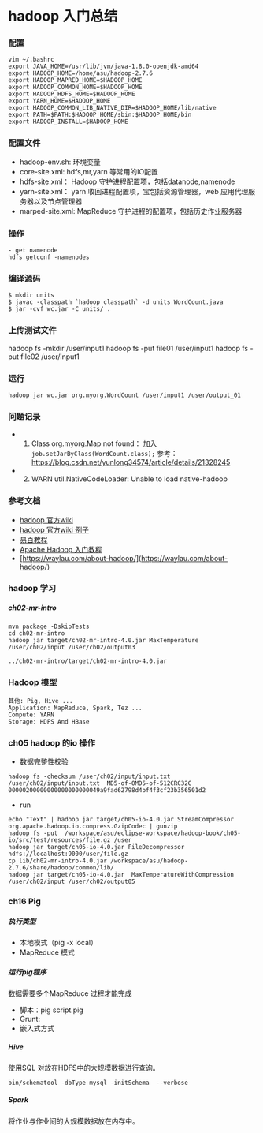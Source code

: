 # hadoop 入门总结

### 配置
```
vim ~/.bashrc
export JAVA_HOME=/usr/lib/jvm/java-1.8.0-openjdk-amd64
export HADOOP_HOME=/home/asu/hadoop-2.7.6
export HADOOP_MAPRED_HOME=$HADOOP_HOME 
export HADOOP_COMMON_HOME=$HADOOP_HOME 
export HADOOP_HDFS_HOME=$HADOOP_HOME 
export YARN_HOME=$HADOOP_HOME 
export HADOOP_COMMON_LIB_NATIVE_DIR=$HADOOP_HOME/lib/native 
export PATH=$PATH:$HADOOP_HOME/sbin:$HADOOP_HOME/bin 
export HADOOP_INSTALL=$HADOOP_HOME
```

###  配置文件
- hadoop-env.sh: 环境变量
- core-site.xml: hdfs,mr,yarn 等常用的IO配置
- hdfs-site.xml： Hadoop 守护进程配置项，包括datanode,namenode
- yarn-site.xml： yarn 收回进程配置项，宝包括资源管理器，web 应用代理服务器以及节点管理器
- marped-site.xml: MapReduce 守护进程的配置项，包括历史作业服务器

### 操作
```
- get namenode
hdfs getconf -namenodes

```

### 编译源码
```
$ mkdir units
$ javac -classpath `hadoop classpath` -d units WordCount.java
$ jar -cvf wc.jar -C units/ . 
```

### 上传测试文件
hadoop fs -mkdir /user/input1
hadoop fs -put file01 /user/input1
hadoop fs -put file02 /user/input1

### 运行
```
hadoop jar wc.jar org.myorg.WordCount /user/input1 /user/output_01
```

### 问题记录
- 1. Class org.myorg.Map not found：
加入`job.setJarByClass(WordCount.class);`
参考：https://blog.csdn.net/yunlong34574/article/details/21328245

- 2. WARN util.NativeCodeLoader: Unable to load native-hadoop

### 参考文档
- [hadoop 官方wiki](https://hadoop.apache.org/docs/stable/hadoop-project-dist/hadoop-common/SingleCluster.html)
- [hadoop 官方wiki 例子](https://wiki.apache.org/hadoop/WordCount)
- [易百教程](https://www.yiibai.com/hadoop/)
- [Apache Hadoop 入门教程](http://www.importnew.com/21536.html)
- [https://waylau.com/about-hadoop/](https://waylau.com/about-hadoop/)

### hadoop 学习
##### ch02-mr-intro
```
mvn package -DskipTests
cd ch02-mr-intro
hadoop jar target/ch02-mr-intro-4.0.jar MaxTemperature /user/ch02/input /user/ch02/output03

../ch02-mr-intro/target/ch02-mr-intro-4.0.jar
```

### Hadoop 模型
```
其他: Pig, Hive ...
Application: MapReduce, Spark, Tez ...
Compute: YARN
Storage: HDFS And HBase

```

### ch05 hadoop 的io 操作
- 数据完整性校验

```
hadoop fs -checksum /user/ch02/input/input.txt
/user/ch02/input/input.txt	MD5-of-0MD5-of-512CRC32C	00000200000000000000000049a9fad62798d4bf4f3cf23b356501d2
```
- run
```
echo "Text" | hadoop jar target/ch05-io-4.0.jar StreamCompressor org.apache.hadoop.io.compress.GzipCodec | gunzip
hadoop fs -put  /workspace/asu/eclipse-workspace/hadoop-book/ch05-io/src/test/resources/file.gz /user
hadoop jar target/ch05-io-4.0.jar FileDecompressor hdfs://localhost:9000/user/file.gz
cp lib/ch02-mr-intro-4.0.jar /workspace/asu/hadoop-2.7.6/share/hadoop/common/lib/
hadoop jar target/ch05-io-4.0.jar  MaxTemperatureWithCompression /user/ch02/input /user/ch02/output05
```

### ch16 Pig
##### 执行类型
- 本地模式（pig -x local）
- MapReduce 模式

##### 运行pig程序
数据需要多个MapReduce 过程才能完成
- 脚本：pig script.pig
- Grunt:
- 嵌入式方式

##### Hive
使用SQL 对放在HDFS中的大规模数据进行查询。

```
bin/schematool -dbType mysql -initSchema  --verbose
```

##### Spark
将作业与作业间的大规模数据放在内存中。
